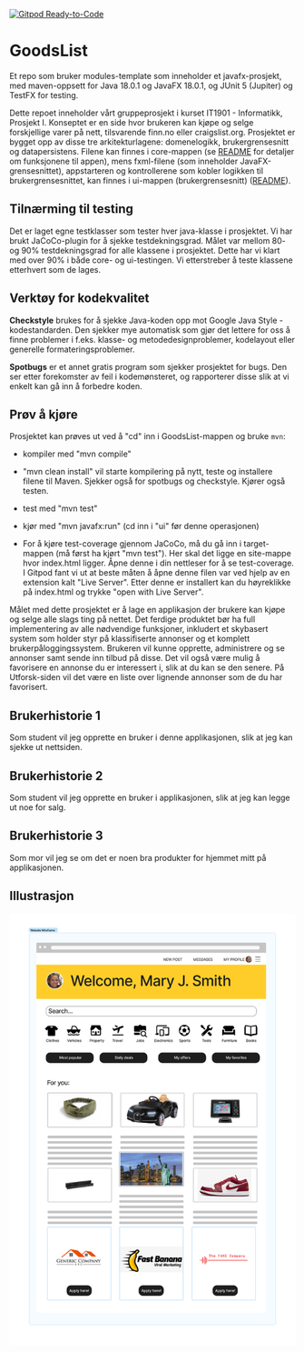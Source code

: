 [![Gitpod Ready-to-Code](https://img.shields.io/badge/Gitpod-Ready--to--Code-blue?logo=gitpod)](https://gitpod.stud.ntnu.no/#https://gitlab.stud.idi.ntnu.no/it1901/groups-2022/gr2226/gr2226)

# GoodsList

Et repo som bruker modules-template som inneholder et javafx-prosjekt, med maven-oppsett for Java 18.0.1 og JavaFX 18.0.1, og JUnit 5 (Jupiter) og TestFX for testing.

Dette repoet inneholder vårt gruppeprosjekt i kurset IT1901 - Informatikk, Prosjekt I. Konseptet er en side hvor brukeren kan kjøpe og selge forskjellige varer på nett, tilsvarende finn.no eller craigslist.org. Prosjektet er bygget opp av disse tre arkitekturlagene: domenelogikk, brukergrensesnitt og datapersistens. Filene kan finnes i core-mappen (se [README](../GoodsList/core/README.md) for detaljer om funksjonene til appen), mens fxml-filene (som inneholder JavaFX-grensesnittet), appstarteren og kontrollerene som kobler logikken til brukergrensesnittet, kan finnes i ui-mappen (brukergrensesnitt) ([README](../GoodsList/ui/README.md)). 

## Tilnærming til testing
Det er laget egne testklasser som tester hver java-klasse i prosjektet. Vi har brukt JaCoCo-plugin for å sjekke testdekningsgrad. Målet var mellom 80- og 90% testdekningsgrad for alle klassene i prosjektet. Dette har vi klart med over 90% i både core- og ui-testingen. Vi etterstreber å teste klassene etterhvert som de lages. 

## Verktøy for kodekvalitet
**Checkstyle** brukes for å sjekke Java-koden opp mot Google Java Style - kodestandarden. Den sjekker mye automatisk som gjør det lettere for oss å finne problemer i f.eks. klasse- og metodedesignproblemer, kodelayout eller generelle formateringsproblemer. 

**Spotbugs** er et annet gratis program som sjekker prosjektet for bugs. Den ser etter forekomster av feil i kodemønsteret, og rapporterer disse slik at vi enkelt kan gå inn å forbedre koden. 

## Prøv å kjøre

Prosjektet kan prøves ut ved å "cd" inn i GoodsList-mappen og bruke `mvn`:

- kompiler med "mvn compile"
- "mvn clean install" vil starte kompilering på nytt, teste og installere filene til Maven. Sjekker også for spotbugs og checkstyle. Kjører også testen.   
- test med "mvn test"
- kjør med "mvn javafx:run" (cd inn i "ui" før denne operasjonen)

- For å kjøre test-coverage gjennom JaCoCo, må du gå inn i target-mappen (må først ha kjørt "mvn test"). Her skal det ligge en site-mappe hvor index.html ligger. Åpne denne i din nettleser for å se test-coverage. I Gitpod fant vi ut at beste måten å åpne denne filen var ved hjelp av en extension kalt "Live Server". Etter denne er installert kan du høyreklikke på index.html og trykke "open with Live Server". 



Målet med dette prosjektet er å lage en applikasjon der brukere kan kjøpe og selge alle slags ting på nettet. Det ferdige produktet bør ha full implementering av alle nødvendige funksjoner, inkludert et skybasert system som holder styr på klassifiserte annonser og et komplett brukerpåloggingssystem. Brukeren vil kunne opprette, administrere og se annonser samt sende inn tilbud på disse. Det vil også være mulig å favorisere en annonse du er interessert i, slik at du kan se den senere. På Utforsk-siden vil det være en liste over lignende annonser som de du har favorisert. 

## Brukerhistorie 1
Som student vil jeg opprette en bruker i denne applikasjonen, slik at jeg kan sjekke ut nettsiden.

## Brukerhistorie 2
Som student vil jeg opprette en bruker i applikasjonen, slik at jeg kan legge ut noe for salg.

## Brukerhistorie 3
Som mor vil jeg se om det er noen bra produkter for hjemmet mitt på applikasjonen. 

## Illustrasjon
![Illustration](../GoodsList/MicrosoftTeams-image.png "Illustration")